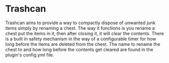 # Trashcan
Trashcan aims to provide a way to compactly dispose of unwanted junk items simply by renaming a chest.
The way it functions is you rename a chest put the items in it, then after closing it, it will clear the contents.
There is a built in safety mechanism in the way of a configurable timer for how long before the items are deleted from the chest.
The name to rename the chest to and how long before the contents get cleared are found in the plugin's config.yml file.
